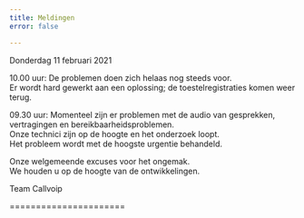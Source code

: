 ```yaml
---
title: Meldingen
error: false

---
```

Donderdag 11 februari 2021

10\.00 uur: De problemen doen zich helaas nog steeds voor.   
Er wordt hard gewerkt aan een oplossing; de toestelregistraties komen weer terug. 

09\.30 uur: Momenteel zijn er problemen met de audio van gesprekken, vertragingen en bereikbaarheidsproblemen.   
Onze technici zijn op de hoogte en het onderzoek loopt.   
Het probleem wordt met de hoogste urgentie behandeld.  
  
Onze welgemeende excuses voor het ongemak.  
We houden u op de hoogte van de ontwikkelingen. 

Team Callvoip 

======================